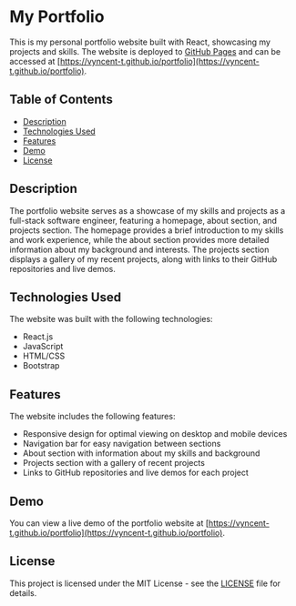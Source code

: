 # My Portfolio

This is my personal portfolio website built with React, showcasing my projects and skills. The website is deployed to [GitHub Pages](https://pages.github.com/) and can be accessed at [https://vyncent-t.github.io/portfolio](https://vyncent-t.github.io/portfolio).

## Table of Contents

- [Description](#description)
- [Technologies Used](#technologies-used)
- [Features](#features)
- [Demo](#demo)
- [License](#license)

## Description

The portfolio website serves as a showcase of my skills and projects as a full-stack software engineer, featuring a homepage, about section, and projects section.
The homepage provides a brief introduction to my skills and work experience, while the about section provides more detailed information about my background and interests.
The projects section displays a gallery of my recent projects, along with links to their GitHub repositories and live demos.

## Technologies Used

The website was built with the following technologies:

- React.js
- JavaScript
- HTML/CSS
- Bootstrap

## Features

The website includes the following features:

- Responsive design for optimal viewing on desktop and mobile devices
- Navigation bar for easy navigation between sections
- About section with information about my skills and background
- Projects section with a gallery of recent projects
- Links to GitHub repositories and live demos for each project

## Demo

You can view a live demo of the portfolio website at [https://vyncent-t.github.io/portfolio](https://vyncent-t.github.io/portfolio).

## License

This project is licensed under the MIT License - see the [LICENSE](LICENSE) file for details.
